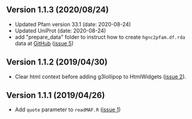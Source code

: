 ## Version 1.1.3 (2020/08/24)
  - Updated Pfam version 33.1 (date: 2020-08-24)
  - Updated UniProt (date: 2020-08-24)
  - add "prepare_data" folder to instruct how to create `hgnc2pfam.df.rda` data at [GitHub](https://github.com/G3viz/g3viz) ([issue 5](https://github.com/G3viz/g3viz/issues/5))

## Version 1.1.2 (2019/04/30)
  - Clear html context before adding g3lollipop to HtmlWidgets ([issue 2](https://github.com/G3viz/g3viz/issues/2)).

## Version 1.1.1 (2019/04/26) 
  - Add `quote` parameter to `readMAF.R` ([issue 1](https://github.com/G3viz/g3viz/issues/1))

